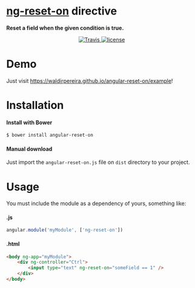 <p align="center">
    <h1><a href="https://github.com/waldirpereira/angular-reset-on">ng-reset-on</a> directive</h1>
    <strong>Reset a field when the given condition is true.</strong>
</p>


<p align="center">
    <a href="https://travis-ci.org/waldirpereira/angular-reset-on.svg">
        <img src="https://travis-ci.org/waldirpereira/angular-reset-on.svg?branch=master"
             alt="Travis">
    </a>
    <a href="https://github.com/joeblau/gitignore.io/blob/master/LICENSE.md">
        <img src="https://img.shields.io/github/license/joeblau/gitignore.io.svg"
             alt="license">
    </a>
</p>

# Demo

Just visit https://waldirpereira.github.io/angular-reset-on/example!

# Installation

#### Install with Bower
```sh
$ bower install angular-reset-on
```

#### Manual download

Just import the `angular-reset-on.js` file on `dist` directory to your project.

# Usage

You must include the module as a dependency of yours, something like:

#### .js
```Javascript
angular.module('myModule', ['ng-reset-on'])
```

#### .html
```HTML
<body ng-app="myModule">
    <div ng-controller="Ctrl">
        <input type="text" ng-reset-on="someField == 1" />
    </div>
</body>
```
